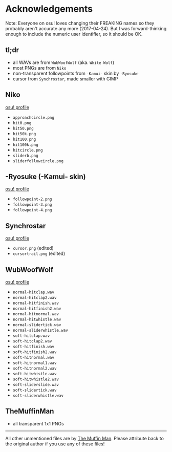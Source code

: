 Acknowledgements
================

Note: Everyone on osu! loves changing their FREAKING names so they probably
aren't accurate any more (2017-04-24). But I was forward-thinking enough to
include the numeric user identifier, so it should be OK.


tl;dr
-----

  * all WAVs are from `WubWoofWolf` (aka. `White Wolf`)
  * most PNGs are from `Niko`
  * non-transparent followpoints from `-Kamui-` skin by `-Ryosuke`
  * cursor from `Synchrostar`, made smaller with GIMP


Niko
----

[osu! profile](https://osu.ppy.sh/u/175141)

  * `approachcircle.png`
  * `hit0.png`
  * `hit50.png`
  * `hit50k.png`
  * `hit100.png`
  * `hit100k.png`
  * `hitcircle.png`
  * `sliderb.png`
  * `sliderfollowcircle.png`


-Ryosuke (-Kamui- skin)
-----------------------

[osu! profile](https://osu.ppy.sh/u/835808)

  * `followpoint-2.png`
  * `followpoint-3.png`
  * `followpoint-4.png`


Synchrostar
-----------

[osu! profile](https://osu.ppy.sh/u/419705)

  * `cursor.png` (edited)
  * `cursortrail.png` (edited)


WubWoofWolf
-----------

[osu! profile](https://osu.ppy.sh/u/39828)

  * `normal-hitclap.wav`
  * `normal-hitclap2.wav`
  * `normal-hitfinish.wav`
  * `normal-hitfinish2.wav`
  * `normal-hitnormal.wav`
  * `normal-hitwhistle.wav`
  * `normal-slidertick.wav`
  * `normal-sliderwhistle.wav`
  * `soft-hitclap.wav`
  * `soft-hitclap2.wav`
  * `soft-hitfinish.wav`
  * `soft-hitfinish2.wav`
  * `soft-hitnormal.wav`
  * `soft-hitnormal1.wav`
  * `soft-hitnormal2.wav`
  * `soft-hitwhistle.wav`
  * `soft-hitwhistle2.wav`
  * `soft-sliderslide.wav`
  * `soft-slidertick.wav`
  * `soft-sliderwhistle.wav`


TheMuffinMan
------------

  * all transparent 1x1 PNGs


---

All other unmentioned files are by [The Muffin
Man](https://osu.ppy.sh/u/2186171). Please attribute back to the original author
if you use any of these files!
